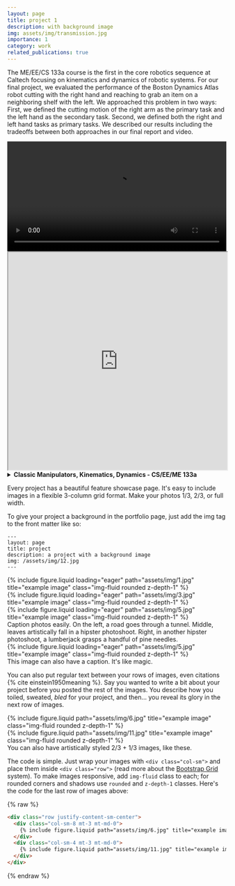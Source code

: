 ```yaml
---
layout: page
title: project 1
description: with background image
img: assets/img/transmission.jpg
importance: 1
category: work
related_publications: true
---
```


The ME/EE/CS 133a course is the first in the core robotics sequence at Caltech focusing on kinematics and dynamics of robotic systems. 
For our final project, we evaluated the performance of the Boston Dynamics Atlas robot cutting with the right hand and reaching 
to grab an item on a neighboring shelf with the left. We approached this problem in two ways: First, we defined the cutting motion of the 
right arm as the primary task and the left hand as the secondary task. Second, we defined both the right 
and left hand tasks as primary tasks. We described our results including the tradeoffs between both approaches in our final report and video.

 <!-- <a href="/files/ME133a_FinalProject.pdf" target="_blank">Final Report</a>,
<a href="https://github.com/avi-patel1/ME133a" target="_blank">Github</a> -->

<video width="100%" controls>
    <source src="/assets/img/133a_final.mp4" type="video/mp4">
    Your browser does not support the video tag.
</video>

<iframe style="width:100%; height:500px;" src="https://www.youtube.com/embed/2wi1nkayAvE"></iframe>

<details>
<summary><b> Classic Manipulators, Kinematics, Dynamics - CS/EE/ME 133a </b>
    </summary>
    <p>
        <p> </p>
        <p>
        The ME/EE/CS 133a course is the first in the core robotics sequence at Caltech focusing on kinematics and dynamics of robotic systems. 
        For our final project, we evaluated the performance of the Boston Dynamics Atlas robot cutting with the right hand and reaching 
        to grab an item on a neighboring shelf with the left. We approached this problem in two ways: First, we defined the cutting motion of the 
        right arm as the primary task and the left hand as the secondary task. Second, we defined both the right 
        and left hand tasks as primary tasks. We described our results including the tradeoffs between both approaches 
        in our final report and video.
        </p>
</details>

Every project has a beautiful feature showcase page.
It's easy to include images in a flexible 3-column grid format.
Make your photos 1/3, 2/3, or full width.

To give your project a background in the portfolio page, just add the img tag to the front matter like so:

    ---
    layout: page
    title: project
    description: a project with a background image
    img: /assets/img/12.jpg
    ---

<div class="row">
    <div class="col-sm mt-3 mt-md-0">
        {% include figure.liquid loading="eager" path="assets/img/1.jpg" title="example image" class="img-fluid rounded z-depth-1" %}
    </div>
    <div class="col-sm mt-3 mt-md-0">
        {% include figure.liquid loading="eager" path="assets/img/3.jpg" title="example image" class="img-fluid rounded z-depth-1" %}
    </div>
    <div class="col-sm mt-3 mt-md-0">
        {% include figure.liquid loading="eager" path="assets/img/5.jpg" title="example image" class="img-fluid rounded z-depth-1" %}
    </div>
</div>
<div class="caption">
    Caption photos easily. On the left, a road goes through a tunnel. Middle, leaves artistically fall in a hipster photoshoot. Right, in another hipster photoshoot, a lumberjack grasps a handful of pine needles.
</div>
<div class="row">
    <div class="col-sm mt-3 mt-md-0">
        {% include figure.liquid loading="eager" path="assets/img/5.jpg" title="example image" class="img-fluid rounded z-depth-1" %}
    </div>
</div>
<div class="caption">
    This image can also have a caption. It's like magic.
</div>

You can also put regular text between your rows of images, even citations {% cite einstein1950meaning %}.
Say you wanted to write a bit about your project before you posted the rest of the images.
You describe how you toiled, sweated, _bled_ for your project, and then... you reveal its glory in the next row of images.

<div class="row justify-content-sm-center">
    <div class="col-sm-8 mt-3 mt-md-0">
        {% include figure.liquid path="assets/img/6.jpg" title="example image" class="img-fluid rounded z-depth-1" %}
    </div>
    <div class="col-sm-4 mt-3 mt-md-0">
        {% include figure.liquid path="assets/img/11.jpg" title="example image" class="img-fluid rounded z-depth-1" %}
    </div>
</div>
<div class="caption">
    You can also have artistically styled 2/3 + 1/3 images, like these.
</div>

The code is simple.
Just wrap your images with `<div class="col-sm">` and place them inside `<div class="row">` (read more about the <a href="https://getbootstrap.com/docs/4.4/layout/grid/">Bootstrap Grid</a> system).
To make images responsive, add `img-fluid` class to each; for rounded corners and shadows use `rounded` and `z-depth-1` classes.
Here's the code for the last row of images above:

{% raw %}

```html
<div class="row justify-content-sm-center">
  <div class="col-sm-8 mt-3 mt-md-0">
    {% include figure.liquid path="assets/img/6.jpg" title="example image" class="img-fluid rounded z-depth-1" %}
  </div>
  <div class="col-sm-4 mt-3 mt-md-0">
    {% include figure.liquid path="assets/img/11.jpg" title="example image" class="img-fluid rounded z-depth-1" %}
  </div>
</div>
```

{% endraw %}
